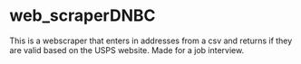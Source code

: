 # web_scraperDNBC
This is  a webscraper that enters in addresses from a csv and returns if they are valid based on the USPS website. Made for a job interview.
